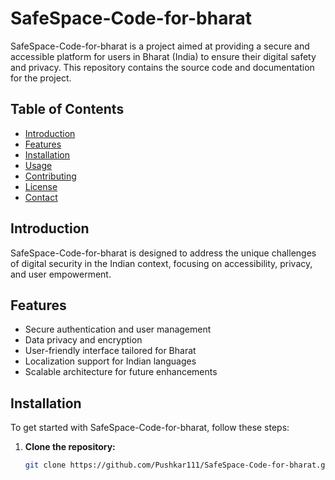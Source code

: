 # SafeSpace-Code-for-bharat

SafeSpace-Code-for-bharat is a project aimed at providing a secure and accessible platform for users in Bharat (India) to ensure their digital safety and privacy. This repository contains the source code and documentation for the project.

## Table of Contents

- [Introduction](#introduction)
- [Features](#features)
- [Installation](#installation)
- [Usage](#usage)
- [Contributing](#contributing)
- [License](#license)
- [Contact](#contact)

## Introduction

SafeSpace-Code-for-bharat is designed to address the unique challenges of digital security in the Indian context, focusing on accessibility, privacy, and user empowerment.

## Features

- Secure authentication and user management
- Data privacy and encryption
- User-friendly interface tailored for Bharat
- Localization support for Indian languages
- Scalable architecture for future enhancements

## Installation

To get started with SafeSpace-Code-for-bharat, follow these steps:

1. **Clone the repository:**
   ```bash
   git clone https://github.com/Pushkar111/SafeSpace-Code-for-bharat.git
